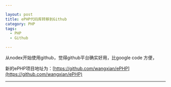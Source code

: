 ```yaml
---

layout: post
title: ePHP代码库转移到Github
category: PHP
tags: 
  - PHP
  - Github

---
```


从nodex开始使用github，觉得github平台确实好用，比google code 方便，

新的ePHP项目地址为：[https://github.com/wangxian/ePHP](https://github.com/wangxian/ePHP)


--------------

